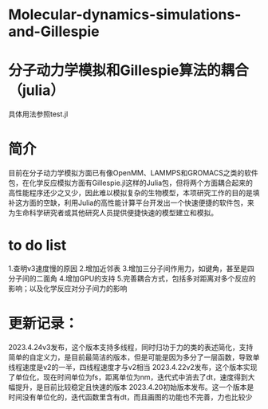 # Molecular-dynamics-simulations-and-Gillespie
# 分子动力学模拟和Gillespie算法的耦合（julia）

具体用法参照test.jl

# 简介
目前在分子动力学模拟方面已有像OpenMM、LAMMPS和GROMACS之类的软件包，在化学反应模拟方面有Gillespie.jl这样的Julia包，但将两个方面耦合起来的高性能程序还少之又少，因此难以模拟复杂的生物模型，本项研究工作的目的是填补这方面的空缺，利用Julia的高性能计算平台开发出一个快速便捷的软件包，来为生命科学研究者或其他研究人员提供便捷快速的模型建立和模拟。

# to do list
1.查明v3速度慢的原因
2.增加近邻表
3.增加三分子间作用力，如键角，甚至是四分子间的二面角
4.增加GPU的支持
5.完善耦合方式，包括多对距离对多个反应的影响；以及化学反应对分子间力的影响


# 更新记录：
2023.4.24v3发布，这个版本支持多线程，同时归功于力的类的表述简化，支持简单的自定义力，是目前最简洁的版本，但是可能是因为多分了一层函数，导致单线程速度是v2的一半，四线程速度才与v2相当
2023.4.22v2发布，这个版本实现了单位化，现在时间单位为fs，距离单位为nm，迭代式中消去了dt，速度得到大幅提升，是目前比较稳定且快速的版本
2023.4.20初始版本发布。这一个版本是时间没有单位化的，迭代函数里含有dt，而且画图的功能也不完善，力也比较少

